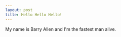 ```yaml
---
layout: post
title: Hello Hello Hello!
---
```


My name is Barry Allen and I'm the fastest man alive.

